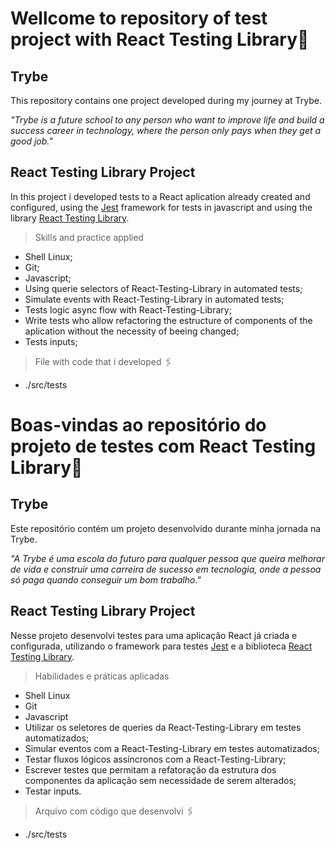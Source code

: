 # Wellcome to repository of test project with React Testing Library:rocket:

<h2>Trybe</h2>
This repository contains one project developed during my journey at Trybe.

_"Trybe is a future school to any person who want to improve life and build a success career in technology, where the person only pays when they get a good job."_

<h2>React Testing Library Project</h2>
In this project i developed tests to a React aplication already created and configured, using the <a href='https://jestjs.io/'>Jest</a> framework for tests in javascript and using the library <a href='https://testing-library.com/'>React Testing Library</a>.

> Skills and practice applied
- Shell Linux;
- Git;
- Javascript;
- Using querie selectors of React-Testing-Library in automated tests;
- Simulate events with React-Testing-Library in automated tests;
- Tests logic async flow with React-Testing-Library;
- Write tests who allow refactoring the estructure of components of the aplication without the necessity of beeing changed;
- Tests inputs;

> File with code that i developed :paperclips:
- ./src/tests

# Boas-vindas ao repositório do projeto de testes com React Testing Library:rocket:

<h2>Trybe</h2>
Este repositório contém um projeto desenvolvido durante minha jornada na Trybe.

_"A Trybe é uma escola do futuro para qualquer pessoa que queira melhorar de vida e construir uma carreira de sucesso em tecnologia, onde a pessoa só paga quando conseguir um bom trabalho."_

<h2>React Testing Library Project</h2>

Nesse projeto desenvolvi testes para uma aplicação React já criada e configurada, utilizando o framework para testes <a href='https://jestjs.io/'>Jest</a> e a biblioteca <a href='https://testing-library.com/'>React Testing Library</a>.

> Habilidades e práticas aplicadas
- Shell Linux
- Git
- Javascript
- Utilizar os seletores de queries da React-Testing-Library em testes automatizados;
- Simular eventos com a React-Testing-Library em testes automatizados;
- Testar fluxos lógicos assíncronos com a React-Testing-Library;
- Escrever testes que permitam a refatoração da estrutura dos componentes da aplicação sem necessidade de serem alterados;
- Testar inputs.

> Arquivo com código que desenvolvi :paperclips:
- ./src/tests


<!-- Olá, Tryber!
Esse é apenas um arquivo inicial para o README do seu projeto no qual você pode customizar e reutilizar todas as vezes que for executar o trybe-publisher.

Para deixá-lo com a sua cara, basta alterar o seguinte arquivo da sua máquina: ~/.student-repo-publisher/custom/_NEW_README.md

É essencial que você preencha esse documento por conta própria, ok?
Não deixe de usar nossas dicas de escrita de README de projetos, e deixe sua criatividade brilhar!
:warning: IMPORTANTE: você precisa deixar nítido:
- quais arquivos/pastas foram desenvolvidos por você; 
- quais arquivos/pastas foram desenvolvidos por outra pessoa estudante;
- quais arquivos/pastas foram desenvolvidos pela Trybe.
-->
